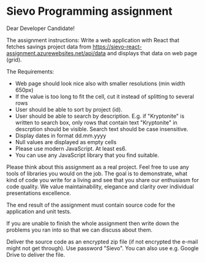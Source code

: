 Sievo Programming assignment
======================

Dear Developer Candidate!

The assignment instructions: 
Write a web application with React that fetches savings project data from https://sievo-react-assignment.azurewebsites.net/api/data
and displays that data on web page (grid).

The Requirements:
- Web page should look nice also with smaller resolutions (min width 650px)
- If the value is too long to fit the cell, cut it instead of splitting to several rows
- User should be able to sort by project (id).
- User should be able to search by description. E.g. if "Kryptonite" is written to search box, only rows
that contain text "Kryptonite" in descrption should be visible. Search text should be case insensitive.
- Display dates in format dd.mm.yyyy
- Null values are displayed as empty cells
- Please use modern JavaScript. At least es6.
- You can use any JavaScript library that you find suitable.

Please think about this assignment as a real project. Feel free to use any tools of
libraries you would on the job. The goal is to demonstrate, what kind of code you
write for a living and see that you share our enthusiasm for code quality.
We value maintainability, elegance and clarity over individual presentations excellence.

The end result of the assignment must contain source code for
the application and unit tests.

If you are unable to finish the whole assignment then write down the problems you
ran into so that we can discuss about them.

Deliver the source code as an encrypted zip file (if not encrypted the e-mail might not
get through). Use password "Sievo". You can also use e.g. Google Drive to deliver the file.